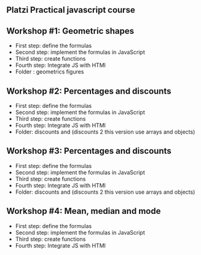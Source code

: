 ## Platzi Practical javascript course

## Workshop #1: Geometric shapes

- First step: define the formulas 
- Second step: implement the formulas in JavaScript 
- Third step: create functions
- Fourth step: Integrate JS with HTMl
- Folder : geometrics figures

## Workshop #2: Percentages and discounts 

- First step: define the formulas 
- Second step: implement the formulas in JavaScript 
- Third step: create functions
- Fourth step: Integrate JS with HTMl
- Folder: discounts and (discounts 2 this version use arrays and objects)

## Workshop #3: Percentages and discounts 

- First step: define the formulas 
- Second step: implement the formulas in JavaScript 
- Third step: create functions
- Fourth step: Integrate JS with HTMl
- Folder: discounts and (discounts 2 this version use arrays and objects)

## Workshop #4: Mean, median and mode

- First step: define the formulas 
- Second step: implement the formulas in JavaScript 
- Third step: create functions
- Fourth step: Integrate JS with HTMl




